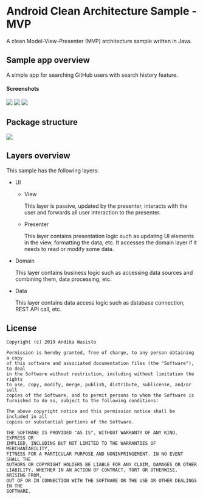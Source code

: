 Android Clean Architecture Sample - MVP
=======================================

A clean Model-View-Presenter (MVP) architecture sample written in Java.

Sample app overview
-------------------

A simple app for searching GitHub users with search history feature.

#### Screenshots

![](https://i.imgur.com/GJXpIJx.png)
![](https://i.imgur.com/H7LWeV6.png)
![](https://i.imgur.com/N7LIolu.png)

Package structure
-----------------

![](https://i.imgur.com/wQk9ZcI.png)

Layers overview
---------------

This sample has the following layers:

- UI

  - View

    This layer is passive, updated by the presenter, interacts with the user and forwards all user
    interaction to the presenter.

  - Presenter

    This layer contains presentation logic such as updating UI elements in the view, formatting the
    data, etc. It accesses the domain layer if it needs to read or modify some data.

- Domain

  This layer contains business logic such as accessing data sources and combining them, data
  processing, etc.

- Data

  This layer contains data access logic such as database connection, REST API call, etc.

License
-------

    Copyright (c) 2019 Andika Wasisto

    Permission is hereby granted, free of charge, to any person obtaining a copy
    of this software and associated documentation files (the "Software"), to deal
    in the Software without restriction, including without limitation the rights
    to use, copy, modify, merge, publish, distribute, sublicense, and/or sell
    copies of the Software, and to permit persons to whom the Software is
    furnished to do so, subject to the following conditions:

    The above copyright notice and this permission notice shall be included in all
    copies or substantial portions of the Software.

    THE SOFTWARE IS PROVIDED "AS IS", WITHOUT WARRANTY OF ANY KIND, EXPRESS OR
    IMPLIED, INCLUDING BUT NOT LIMITED TO THE WARRANTIES OF MERCHANTABILITY,
    FITNESS FOR A PARTICULAR PURPOSE AND NONINFRINGEMENT. IN NO EVENT SHALL THE
    AUTHORS OR COPYRIGHT HOLDERS BE LIABLE FOR ANY CLAIM, DAMAGES OR OTHER
    LIABILITY, WHETHER IN AN ACTION OF CONTRACT, TORT OR OTHERWISE, ARISING FROM,
    OUT OF OR IN CONNECTION WITH THE SOFTWARE OR THE USE OR OTHER DEALINGS IN THE
    SOFTWARE.